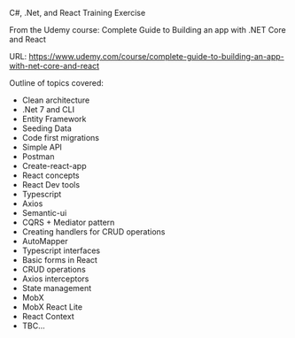 C#, .Net, and React Training Exercise

From the Udemy course: Complete Guide to Building an app with .NET Core and React

URL: https://www.udemy.com/course/complete-guide-to-building-an-app-with-net-core-and-react

Outline of topics covered:

-   Clean architecture
-   .Net 7 and CLI
-   Entity Framework
-   Seeding Data
-   Code first migrations
-   Simple API
-   Postman
-   Create-react-app
-   React concepts
-   React Dev tools
-   Typescript
-   Axios
-   Semantic-ui
-   CQRS + Mediator pattern
-   Creating handlers for CRUD operations
-   AutoMapper
-   Typescript interfaces
-   Basic forms in React
-   CRUD operations
-   Axios interceptors
-   State management
-   MobX
-   MobX React Lite
-   React Context
-   TBC...
